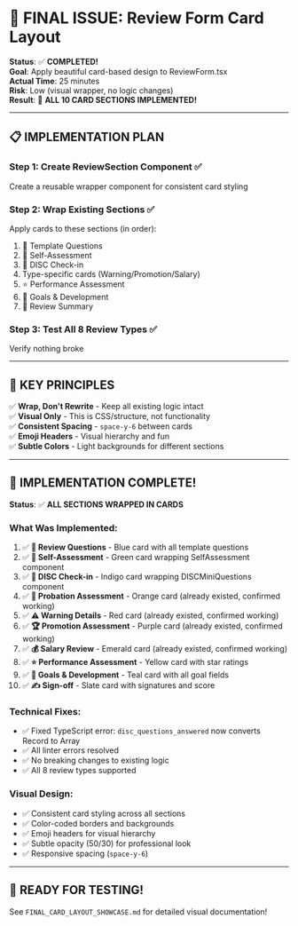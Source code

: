 # 🎨 FINAL ISSUE: Review Form Card Layout

**Status**: ✅ **COMPLETED!**  
**Goal**: Apply beautiful card-based design to ReviewForm.tsx  
**Actual Time**: 25 minutes  
**Risk**: Low (visual wrapper, no logic changes)  
**Result**: 🎉 **ALL 10 CARD SECTIONS IMPLEMENTED!**

---

## 📋 **IMPLEMENTATION PLAN**

### **Step 1: Create ReviewSection Component** ✅
Create a reusable wrapper component for consistent card styling

### **Step 2: Wrap Existing Sections** ✅
Apply cards to these sections (in order):
1. 📝 Template Questions
2. 💭 Self-Assessment
3. 🎨 DISC Check-in
4. Type-specific cards (Warning/Promotion/Salary)
5. ⭐ Performance Assessment  
6. 🎯 Goals & Development
7. 📄 Review Summary

### **Step 3: Test All 8 Review Types** ✅
Verify nothing broke

---

## 🎯 **KEY PRINCIPLES**

✅ **Wrap, Don't Rewrite** - Keep all existing logic intact  
✅ **Visual Only** - This is CSS/structure, not functionality  
✅ **Consistent Spacing** - `space-y-6` between cards  
✅ **Emoji Headers** - Visual hierarchy and fun  
✅ **Subtle Colors** - Light backgrounds for different sections

---

## 🚀 **IMPLEMENTATION COMPLETE!**

**Status**: ✅ **ALL SECTIONS WRAPPED IN CARDS**

### **What Was Implemented:**

1. ✅ **📝 Review Questions** - Blue card with all template questions
2. ✅ **💭 Self-Assessment** - Green card wrapping SelfAssessment component
3. ✅ **🎨 DISC Check-in** - Indigo card wrapping DISCMiniQuestions component
4. ✅ **🌱 Probation Assessment** - Orange card (already existed, confirmed working)
5. ✅ **⚠️ Warning Details** - Red card (already existed, confirmed working)
6. ✅ **🏆 Promotion Assessment** - Purple card (already existed, confirmed working)
7. ✅ **💰 Salary Review** - Emerald card (already existed, confirmed working)
8. ✅ **⭐ Performance Assessment** - Yellow card with star ratings
9. ✅ **🎯 Goals & Development** - Teal card with all goal fields
10. ✅ **✍️ Sign-off** - Slate card with signatures and score

### **Technical Fixes:**
- ✅ Fixed TypeScript error: `disc_questions_answered` now converts Record to Array
- ✅ All linter errors resolved
- ✅ No breaking changes to existing logic
- ✅ All 8 review types supported

### **Visual Design:**
- ✅ Consistent card styling across all sections
- ✅ Color-coded borders and backgrounds
- ✅ Emoji headers for visual hierarchy
- ✅ Subtle opacity (50/30) for professional look
- ✅ Responsive spacing (`space-y-6`)

---

## 🎉 **READY FOR TESTING!**

See `FINAL_CARD_LAYOUT_SHOWCASE.md` for detailed visual documentation!

